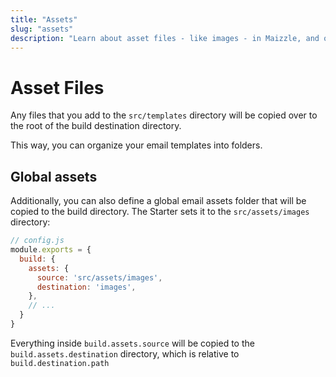 ```yaml
---
title: "Assets"
slug: "assets"
description: "Learn about asset files - like images - in Maizzle, and organize your email templates into folders"
---
```


# Asset Files

Any files that you add to the `src/templates` directory will be copied over to the root of the build destination directory.

This way, you can organize your email templates into folders.

## Global assets

Additionally, you can also define a global email assets folder that will be copied to the build directory.
The Starter sets it to the `src/assets/images` directory:

```js
// config.js
module.exports = {
  build: {
    assets: {
      source: 'src/assets/images',
      destination: 'images',
    },
    // ...
  }
}
```

Everything inside `build.assets.source` will be copied to the `build.assets.destination` directory, which is relative to `build.destination.path`
